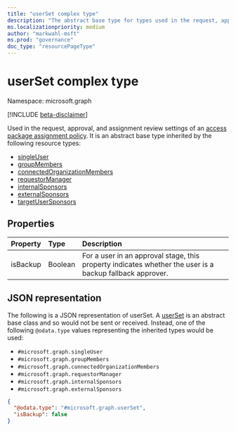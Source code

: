 ```yaml
---
title: "userSet complex type"
description: "The abstract base type for types used in the request, approval, and assignment review settings of an access package assignment policy."
ms.localizationpriority: medium
author: "markwahl-msft"
ms.prod: "governance"
doc_type: "resourcePageType"
---
```


# userSet complex type

Namespace: microsoft.graph

[!INCLUDE [beta-disclaimer](../../includes/beta-disclaimer.md)]

Used in the request, approval, and assignment review settings of an [access package assignment policy](accesspackageassignmentpolicy.md). It is an abstract base type inherited by the following resource types:
+ [singleUser](singleuser.md)
+ [groupMembers](groupmembers.md)
+ [connectedOrganizationMembers](connectedorganizationmembers.md)
+ [requestorManager](requestormanager.md)
+ [internalSponsors](internalsponsors.md)
+ [externalSponsors](externalsponsors.md)
+ [targetUserSponsors](targetusersponsors.md)

## Properties

| Property                     | Type                      | Description |
| :--------------------------- | :------------------------ | :---------- |
| isBackup | Boolean | For a user in an approval stage, this property indicates whether the user is a backup fallback approver. |

## JSON representation

The following is a JSON representation of userSet. A [userSet](userset.md) is an abstract base class and so would not be sent or received.  Instead, one of the following `@odata.type` values representing the inherited types would be used:
+ `#microsoft.graph.singleUser`
+ `#microsoft.graph.groupMembers`
+ `#microsoft.graph.connectedOrganizationMembers`
+ `#microsoft.graph.requestorManager`
+ `#microsoft.graph.internalSponsors`
+ `#microsoft.graph.externalSponsors`

<!-- {
  "blockType": "resource",
  "optionalProperties": [

  ],
  "@odata.type": "microsoft.graph.userSet"
}-->

```json
{
  "@odata.type": "#microsoft.graph.userSet",
  "isBackup": false
}
```



<!-- uuid: 16cd6b66-4b1a-43a1-adaf-3a886856ed98
2019-02-04 14:57:30 UTC -->
<!-- {
  "type": "#page.annotation",
  "description": "userSet complex type",
  "keywords": "",
  "section": "documentation",
  "tocPath": ""
}-->


